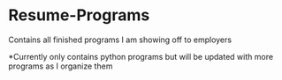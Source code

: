 # Resume-Programs
 Contains all finished programs I am showing off to employers

 *Currently only contains python programs but will be updated with more programs as I organize them
